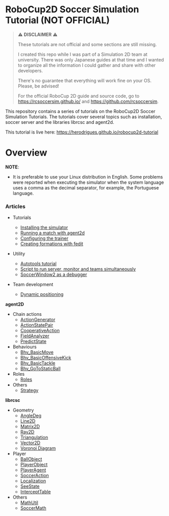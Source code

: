 # RoboCup2D Soccer Simulation Tutorial (NOT OFFICIAL)

> :warning: **DISCLAIMER** :warning:
> 
> These tutorials are not official and some sections are still missing.
>
> I created this repo while I was part of a Simulation 2D team at university. There was only Japanese guides at that time and I wanted to organize all the information I could gather and share with other developers.
>
> There's no guarantee that everything will work fine on your OS. Please, be advised!
>
> For the official RoboCup 2D guide and source code, go to https://rcsoccersim.github.io/ and https://github.com/rcsoccersim.

This repository contains a series of tutorials on the RoboCup2D Soccer Simulation Tutorials. The tutorials cover several topics such as installation, soccer server and the libraries librcsc and agent2d.

This tutorial is live here: https://herodrigues.github.io/robocup2d-tutorial

# Overview

**NOTE**:
- It is preferable to use your Linux distribution in English. Some problems were reported when executing the simulator when the system language uses a comma as the decimal separator, for example, the Portuguese language.

### Articles  

- Tutorials
    - [Installing the simulator](sections/installing-the-soccer-simulator.md)
    - [Running a match with agent2d](sections/running-a-match-with-agent2d.md)
    - [Configuring the trainer](sections/configuring-the-trainer.md)
    - [Creating formations with fedit](sections/formations-with-fedit.md)

- Utility
    - [Autotools tutorial](sections/autotools-tutorial.md)
    - [Script to run server, monitor and teams simultaneously](sections/script-for-running-server-and-match.md)
    - [SoccerWindow2 as a debugger](sections/soccerwindow2-debugger.md)

- Team development
    - [Dynamic positioning](sections/dynamic-positioning.md)

**agent2D**
- Chain actions
    - [ActionGenerator](sections/ActionGenerator.md)
    - [ActionStatePair](sections/ActionStatePair.md)
    - [CooperativeAction](sections/CooperativeAction.md)
    - [FieldAnalyzer](sections/FieldAnalyzer.md)
    - [PredictState](sections/PredictState.md)
- Behaviours
    - [Bhv_BasicMove](sections/Bhv_BasicMove.md)
    - [Bhv_BasicOffensiveKick](sections/Bhv_BasicOffensiveKick.md)
    - [Bhv_BasicTackle](sections/Bhv_BasicTackle.md)
    - [Bhv_GoToStaticBall](sections/Bhv_GoToStaticBall.md)
- Roles
    - [Roles](sections/Roles.md)
- Others
    - [Strategy](sections/Strategy.md)

**librcsc**
   - Geometry
     - [AngleDeg](sections/AngleDeg.md)
     - [Line2D](sections/Line2D.md)
     - [Matrix2D](sections/Matrix2D.md)
     - [Ray2D](sections/Ray2D.md)
     - [Triangulation](sections/Triangulation.md)
     - [Vector2D](sections/Vector2D.md)
     - [Voronoi Diagram](sections/VoronoiDiagram.md)
   - Player
     - [BallObject](sections/BallObject.md)
     - [PlayerObject](sections/PlayerObject.md)
     - [PlayerAgent](sections/PlayerAgent.md)
     - [SoccerAction](sections/SoccerAction.md)
     - [Localization](sections/Localization.md)
     - [SeeState](sections/SeeState.md)
     - [InterceptTable](sections/InterceptTable.md)
   - Others
     - [MathUtil](sections/MathUtil.md)
     - [SoccerMath](sections/SoccerMath.md)

